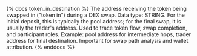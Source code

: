 {% docs token_in_destination %}
The address receiving the token being swapped in ("token in") during a DEX swap. Data type: STRING. For the initial deposit, this is typically the pool address; for the final swap, it is usually the trader's address. Used to trace token flow, swap completion, and participant roles. Example: pool address for intermediate hops, trader address for final destination. Important for swap path analysis and wallet attribution.
{% enddocs %}